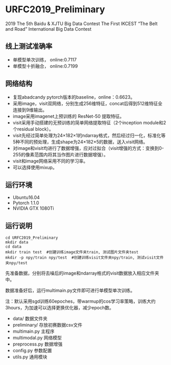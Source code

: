 # URFC2019_Preliminary
2019 The 5th Baidu & XJTU Big Data Contest The First IKCEST “The Belt and Road” International Big Data Contest

## 线上测试准确率 
- 单模型单次训练， online:0.7117
- 单模型十折融合， online:0.7199

## 网络结构
- 复现abadcandy pytorch版本的baseline，online：0.6623。
- 采用image，visit双网络，分别生成256维特征，concat后得到512维特征全连接到9维输出。
- image采用imagenet上预训练的 ResNet-50 提取特征。
- visit采用手动搭建的无预训练的简单网络提取特征（2个inception module和2个residual block）。
- visit先经过简单处理为24×182×1的ndarray格式，然后经过归一化，标准化等5种不同的预处理，生成shape为24×182×5的数据，送入visit网络。
- 对image和visit均进行了数据增强，应对过拟合（visit增强的方式：变换到0-255的像素范围内将其当作图片进行数据增强）。
- visit和image网络采用不同的学习率。
- 可以选择使用mixup。

## 运行环境
- Ubuntu16.04
- Pytorch 1.1.0
- NVIDIA GTX 1080Ti
## 运行说明
```
cd URFC2019_Preliminary
mkdir data
cd data
mkdir train test  #创建训练image文件夹train, 测试图片文件夹test
mkdir -p npy/train npy/test  #创建训练visit文件夹npy/train, 测试visit文件夹npy/test
```
 先准备数据，分别将去噪后的image和ndarray格式的visit数据放入相应文件夹中。
 
 数据准备好后，运行multimain.py文件即可进行单模型单次训练。
 
 注：默认采用sgd训练60epoches，带warmup的cos学习率策略，训练大约3hours，为加速可以选择更换优化器，减少epoch数。


- data/ 数据文件夹
- preliminary/ 存放初赛数据csv文件
- multimain.py 主程序
- multimodal.py 网络模型
- preprocess.py 数据增强
- config.py 参数配置
- utils.py 通用模块
